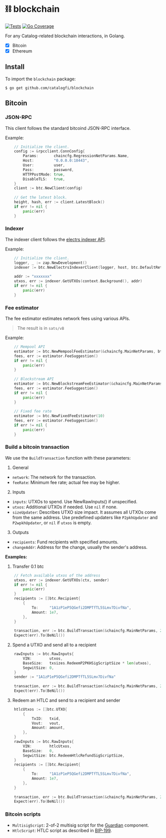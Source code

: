 # ⛓️ blockchain

[![Tests][tests-badge]][tests-url]
[![Go Coverage](https://github.com/catalogfi/blockchain/wiki/coverage.svg)](https://raw.githack.com/wiki/catalogfi/blockchain/coverage.html)

For any Catalog-related blockchain interactions, in Golang.
-  [x] Bitcoin
-  [x] Ethereum

## Install

To import the `blockchain` package:

```shell
$ go get github.com/catalogfi/blockchain
```

## Bitcoin

### JSON-RPC

This client follows the standard bitcoind JSON-RPC interface.

Example:

```go
    // Initialize the client.
    config := &rpcclient.ConnConfig{
        Params:       chaincfg.RegressionNetParams.Name,
        Host:         "0.0.0.0:18443",
        User:         user,
        Pass:         password,
        HTTPPostMode: true,
        DisableTLS:   true,
    }
    client := btc.NewClient(config)
    
    // Get the latest block.
    height, hash, err := client.LatestBlock()
    if err != nil {
    	panic(err)
    }
```

### Indexer

The indexer client follows the [electrs indexer API](https://github.com/blockstream/esplora/blob/master/API.md).

Example:

```go
    // Initialize the client.
    logger, _ := zap.NewDevelopment()
    indexer := btc.NewElectrsIndexerClient(logger, host, btc.DefaultRetryInterval)
    
    addr := "xxxxxxx"
    utxos, err := indexer.GetUTXOs(context.Background(), addr)
    if err != nil {
        panic(err)
    }
```

### Fee estimator

The fee estimator estimates network fees using various APIs.
> The result is in `sats/vB`

Example:

```go
    // Mempool API
    estimator := btc.NewMempoolFeeEstimator(&chaincfg.MainNetParams, btc.MempoolFeeAPI, 15*time.Second)
    fees, err := estimator.FeeSuggestion()
    if err != nil {
        panic(err)
    }
    
    // Blockstream API
    estimator := btc.NewBlockstreamFeeEstimator(&chaincfg.MainNetParams, btc.BlockstreamAPI, 15*time.Second)
    fees, err := estimator.FeeSuggestion()
    if err != nil {
        panic(err)
    } 
    
    // Fixed fee rate
    estimator := btc.NewFixedFeeEstimator(10)
    fees, err := estimator.FeeSuggestion()
    if err != nil {
        panic(err)
    }
```

### Build a bitcoin transaction 

We use the `BuildTransaction` function with these parameters:

1. General
 
- `network`: The network for the transaction.
- `feeRate`: Minimum fee rate; actual fee may be higher.
  
2. Inputs

- `inputs`: UTXOs to spend. Use NewRawInputs() if unspecified.
- `utxos`: Additional UTXOs if needed. Use `nil` if none.
- `sizeUpdater`: Describes UTXO size impact. It assumes all UTXOs come from the same address. Use predefined updaters like `P2pkhUpdater` and `P2wpkhUpdater`, or `nil` if `utxos` is empty.
  
3. Outputs

- `recipients`: Fund recipients with specified amounts.
- `changeAddr`: Address for the change, usually the sender's address.

**Examples:**

1. Transfer 0.1 btc
   
```go
    // Fetch available utxos of the address 
    utxos, err := indexer.GetUTXOs(ctx, sender)
	if err != nil {
	    panic(err)	
    }
    recipients := []btc.Recipient{
        {
            To:     "1A1zP1eP5QGefi2DMPTfTL5SLmv7DivfNa",
            Amount: 1e7,
        },
    }
	
    transaction, err := btc.BuildTransaction(&chaincfg.MainNetParams, 20, btc.NewRawInputs(), utxos, btc.P2pkhUpdater, recipients, sender)
    Expect(err).To(BeNil())
```

2. Spend a UTXO and send all to a recipient

```go
    rawInputs := btc.RawInputs{
        VIN:        utxos,
        BaseSize:   txsizes.RedeemP2PKHSigScriptSize * len(utxos),
        SegwitSize: 0,
    }
	sender := "1A1zP1eP5QGefi2DMPTfTL5SLmv7DivfNa"
	
    transaction, err := btc.BuildTransaction(&chaincfg.MainNetParams, 20, rawInputs, nil, nil, nil, sender)
    Expect(err).To(BeNil())
```

3. Redeem an HTLC and send to a recipient and sender

```go
    htlcUtxos := []btc.UTXO{
        {
            TxID:   txid,
            Vout:   vout,
            Amount: amount,
        },
    }
    rawInputs := btc.RawInputs{
        VIN:        htlcUtxos,
        BaseSize:   0,
        SegwitSize: btc.RedeemHtlcRefundSigScriptSize,
    }
    recipients := []btc.Recipient{
        {
            To:     "1A1zP1eP5QGefi2DMPTfTL5SLmv7DivfNa",
            Amount: 1e7,
        },
    }
	
    transaction, err := btc.BuildTransaction(&chaincfg.MainNetParams, 20, rawInputs, nil, nil, recipients, sender)
    Expect(err).To(BeNil())
```

### Bitcoin scripts

- `MultisigScript`: 2-of-2 multisig script for the [Guardian](https://docs.catalog.fi/catalog-accounts/instant-wallet/guardian) component.
- `HtlcScript`: HTLC script as described in [BIP-199](https://github.com/bitcoin/bips/blob/e643d247c8bc086745f3031cdee0899803edea2f/bip-0199.mediawiki#L22).

[tests-url]: https://github.com/catalogfi/blockchain/actions/workflows/test.yml
[tests-badge]: https://github.com/catalogfi/blockchain/actions/workflows/test.yml/badge.svg?branch=master
